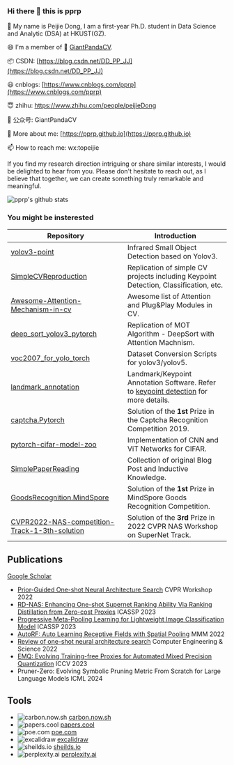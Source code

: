 ### Hi there 👋 this is pprp

🥳 My name is Peijie Dong, I am a first-year Ph.D. student in Data Science and Analytic (DSA) at HKUST(GZ).

😄 I’m a member of 🐼 [GiantPandaCV](https://github.com/GiantPandaCV).

📦 CSDN: [https://blog.csdn.net/DD_PP_JJ](https://blog.csdn.net/DD_PP_JJ)

😃 cnblogs: [https://www.cnblogs.com/pprp](https://www.cnblogs.com/pprp)

😇 zhihu: https://www.zhihu.com/people/peijieDong

🐼 公众号: GiantPandaCV

👤 More about me: [https://pprp.github.io](https://pprp.github.io)

📫 How to reach me: wx:topeijie

If you find my research direction intriguing or share similar interests, I would be delighted to hear from you. 
Please don't hesitate to reach out, as I believe that together, we can create something truly remarkable and meaningful.

![pprp's github stats
](https://github-readme-stats.vercel.app/api?username=pprp&show_icons=true&count_private=true&hide=prs&theme=default_repocard)

### You might be insterested



| Repository                                                   | Introduction                                                 |
| ------------------------------------------------------------ | ------------------------------------------------------------ |
| [yolov3-point](https://github.com/GiantPandaCV/yolov3-point) | Infrared Small Object Detection based on Yolov3.             |
| [SimpleCVReproduction](https://github.com/pprp/SimpleCVReproduction) | Replication of simple CV projects including Keypoint Detection, Classification, etc. |
| [Awesome-Attention-Mechanism-in-cv](https://github.com/pprp/awesome-attention-mechanism-in-cv) | Awesome list of Attention and Plug&Play Modules in CV.       |
| [deep_sort_yolov3_pytorch](https://github.com/pprp/deep_sort_yolov3_pytorch) | Replication of MOT Algorithm - DeepSort with Attention Machnism. |
| [voc2007_for_yolo_torch](https://github.com/pprp/voc2007_for_yolo_torch) | Dataset Conversion Scripts for yolov3/yolov5.                |
| [landmark_annotation](https://github.com/pprp/landmark_annotation) | Landmark/Keypoint Annotation Software. Refer to [keypoint detection](https://github.com/pprp/SimpleCVReproduction/blob/master/simple_keypoint/readme.md) for more details. |
| [captcha.Pytorch](https://github.com/pprp/captcha.Pytorch)   | Solution of the **1st** Prize in the Captcha Recognition Competition 2019. |
| [pytorch-cifar-model-zoo](https://github.com/pprp/pytorch-cifar-model-zoo) | Implementation of CNN and ViT Networks for CIFAR.            |
| [SimplePaperReading](https://github.com/pprp/SimpleCVPaperAbstractReading) | Collection of original Blog Post and Inductive Knowledge.    |
| [GoodsRecognition.MindSpore](https://github.com/pprp/GoodsRecognition.MindSpore) | Solution of the **1st** Prize in MindSpore Goods Recognition Competition. |
| [CVPR2022-NAS-competition-Track-1-3th-solution](https://github.com/pprp/CVPR2022-NAS-competition-Track-1-3th-solution) | Solution of the **3rd** Prize in 2022 CVPR NAS Workshop on SuperNet Track. |


## Publications

[Google Scholar](https://scholar.google.com/citations?user=TqS6s4gAAAAJ)

- [Prior-Guided One-shot Neural Architecture Search](https://arxiv.org/pdf/2206.13329) CVPR Workshop 2022 
- [RD-NAS: Enhancing One-shot Supernet Ranking Ability Via Ranking Distillation from Zero-cost Proxies](https://arxiv.org/pdf/2301.09850.pdf) ICASSP 2023
- [Progressive Meta-Pooling Learning for Lightweight Image Classification Model](https://arxiv.org/pdf/2301.10038.pdf) ICASSP 2023 
- [AutoRF: Auto Learning Receptive Fields with Spatial Pooling](https://link.springer.com/chapter/10.1007/978-3-031-27818-1_56) MMM 2022
- [Review of one-shot neural architecture search](http://manu46.magtech.com.cn/ces/EN/abstract/abstract17574.shtml) Computer Engineering & Science 2022
- [EMQ: Evolving Training-free Proxies for Automated Mixed Precision Quantization](https://arxiv.org/abs/2307.10554) ICCV 2023
- Pruner-Zero: Evolving Symbolic Pruning Metric From Scratch for Large Language Models ICML 2024

## Tools 

- <img src="https://img.shields.io/badge/carbon_now-Share_Code_with_Others-brightgreen" alt="carbon.now.sh"> [carbon.now.sh](https://carbon.now.sh/)
- <img src="https://img.shields.io/badge/papers.cool-Paper_Summary_with_Kimi-brightgreen" alt="papers.cool"> [papers.cool](https://papers.cool/)
- <img src="https://img.shields.io/badge/poe.com-Aggregation_of_LLMs-brightgreen" alt="poe.com"> [poe.com](https://poe.com/)
- <img src="https://img.shields.io/badge/excalidraw.com-Smooth_Illustration_Drawer-brightgreen" alt="excalidraw"> [excalidraw](https://excalidraw.com/)
- <img src="https://img.shields.io/badge/sheilds.io-Badges_Creator-brightgreen" alt="sheilds.io"> [sheilds.io](https://shields.io/badges)
- <img src="https://img.shields.io/badge/perplexity.ai-AI_Search_Engine-brightgreen" alt="perplexity.ai"> [perplexity.ai](https://www.perplexity.ai/)
